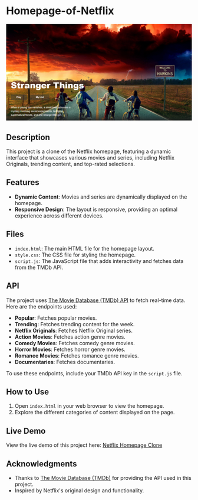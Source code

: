 # Homepage-of-Netflix

![Homepage Of Netflix](https://github.com/YassenAli/Homepage-of-Netflix/blob/main/HomepageOfNetflix.png)

## Description
This project is a clone of the Netflix homepage, featuring a dynamic interface that showcases various movies and series, including Netflix Originals, trending content, and top-rated selections.

## Features
- **Dynamic Content**: Movies and series are dynamically displayed on the homepage.
- **Responsive Design**: The layout is responsive, providing an optimal experience across different devices.

## Files
- `index.html`: The main HTML file for the homepage layout.
- `style.css`: The CSS file for styling the homepage.
- `script.js`: The JavaScript file that adds interactivity and fetches data from the TMDb API.

## API
The project uses [The Movie Database (TMDb) API](https://www.themoviedb.org/documentation/api) to fetch real-time data. Here are the endpoints used:
- **Popular**: Fetches popular movies.
- **Trending**: Fetches trending content for the week.
- **Netflix Originals**: Fetches Netflix Original series.
- **Action Movies**: Fetches action genre movies.
- **Comedy Movies**: Fetches comedy genre movies.
- **Horror Movies**: Fetches horror genre movies.
- **Romance Movies**: Fetches romance genre movies.
- **Documentaries**: Fetches documentaries.

To use these endpoints, include your TMDb API key in the `script.js` file.

## How to Use
1. Open `index.html` in your web browser to view the homepage.
2. Explore the different categories of content displayed on the page.

## Live Demo
View the live demo of this project here: [Netflix Homepage Clone](https://yassenali.github.io/Homepage-of-Netflix/)

## Acknowledgments
- Thanks to [The Movie Database (TMDb)](https://www.themoviedb.org/) for providing the API used in this project.
- Inspired by Netflix's original design and functionality.
